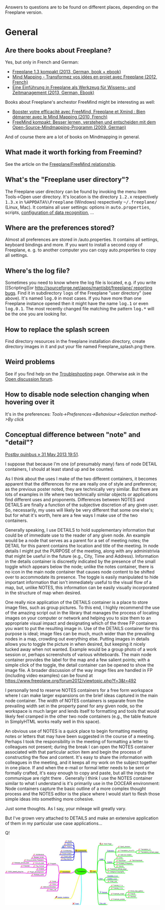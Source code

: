 Answers to questions are to be found on different places, depending on the Freeplane version.


# General
## Are there books about Freeplane?
Yes, but only in French and German:

* [Freeplane 1.3 kompakt (2013, German, book + ebook)](http://www.amazon.de/Freeplane-kompakt-Desktop-Holger-Reibold-ebook/dp/B00H17VW0W/ref=sr_1_sc_1?ie=UTF8&qid=1422696075&sr=8-1-spell&keywords=freeplane+1.3+kompatkt)
* [Mind Mapping - Transformez vos idées en projet avec Freeplane (2012, French)](http://www.amazon.fr/Mind-Mapping-Transformez-projet-Freeplane/dp/2746075709)
* [Eine Einführung in Freeplane als Werkzeug für Wissens- und Zeitmanagement (2013, German, Ebook)](http://www.amazon.de/Einf%C3%BChrung-Freeplane-Werkzeug-Zeitmanagement-ebook/dp/B00CEZUU2C)

Books about Freeplane's anchestor FreeMind might be interesting as well:

* [Booster votre efficacité avec FreeMind, Freeplane et Xmind : Bien démarrer avec le Mind Mapping (2010, French)](http://www.amazon.fr/Booster-votre-efficacité-FreeMind-Freeplane/dp/2212126964)
* [FreeMind kompakt: Besser lernen, verstehen und entscheiden mit dem Open-Source-Mindmapping-Programm (2009, German)](http://www.amazon.de/FreeMind-kompakt-verstehen-entscheiden-Open-Source-Mindmapping-Programm/dp/3939316628)

And of course there are a lot of books on Mindmapping in general.

## What made it worth forking from Freemind?

See the article on the [Freeplane/FreeMind relationship](Relationship_to_FreeMind.md).

## What's the "Freeplane user directory"?
The Freeplane user directory can be found by invoking the menu item Tools->Open user directory. It's location is the directory <tt>1.2.x</tt> respectively <tt>1.3.x</tt> in <tt>%APPDATA%\Freeplane</tt> (Windows) respectively <tt>~/.freeplane/</tt> (Linux, Mac). It contains all user settings: options in <tt>auto.properties</tt>, scripts, [configuration of data recognition](Data_recognition_and_data_formats.md), ...

## Where are the preferences stored?
Almost all preferences are stored in [<userdirectory>](FAQ.md)/auto.properties. It contains all settings, keyboard bindings and more. If you want to install a second copy of Freeplane, e. g. to another computer you can copy auto.properties to copy all settings.

## Where's the log file?
Sometimes you need to know where the log file is located, e.g. if you write [[Scripting][or [http://sourceforge.net/apps/mantisbt/freeplane/ reporting bugs](scripts]]). Find it in subdirectory <tt>logs</tt> of the Freeplane "user directory" (see above). It's named <tt>log.0</tt> in most cases. If you have more than one Freeplane instance opened then it might have the name <tt>log.1</tt> or even <tt>log.0.1</tt>. The most recently changed file matching the pattern <tt>log.*</tt> will be the one you are looking for.

## How to replace the splash screen
Find directory resources in the freeplane installation directory,
create directory images in it and put your file named Freeplane_splash.png there.
## Weird problems
See if you find help on the [Troubleshooting](Troubleshooting.md) page. Otherwise ask in the [Open discussion forum](http://sourceforge.net/apps/phpbb/freeplane/viewforum.php?f=1).

## How to disable node selection changing when hovering over it
It's in the preferences: *Tools->Preferences->Behaviour->Selection method->By click*

## Conceptual difference between "note" and "detail"?

[Postby quinbus » 31 May 2013 19:51](http://sourceforge.net/apps/phpbb/freeplane/viewtopic.php?f=1&t=629).

I suppose that because I'm one (of presumably many) fans of node DETAIL containers, I should at least stand up and be counted.

As I think about the uses I make of the two different containers, it becomes apparent that the differences for me are really one of style and preference; as the previous poster noted, they are technically very similar. But there are lots of examples in life where two technically similar objects or applications find different uses and proponents. Differences between NOTES and DETAILS are finally a function of the subjective discretion of any given user. So, necessarily, my uses will likely be very different that some one else's; but for what it's worth, here are a few ways I make use of the two containers.

Generally speaking, I use DETAILS to hold supplementary information that could be of immediate use to the reader of any given node. An example would be a node that serves as a parent for a set of meeting notes; the DETAIL for this parent contains the location and title of the meeting. In node details I might put the PURPOSE of the meeting, along with any administrivia that might be useful in the future (e.g., City, Time and Address). Information in the details container is discreetly indicated by the presence of the small toggle which appears below the node; unlike the notes container, there is no icon in the main node container that causes node content to be shifted over to accommodate its presence. The toggle is easily manipulated to hide important information that isn't immediately useful to the visual flow of a map, but, unlike NOTES, this information can be easily visually incorporated in the structure of map when desired.

One really nice application of the DETAILS container is a place to store image files, such as group pictures. To this end, I highly recommend the use of the amazing script out in the library that manages the process of locating images on your computer or network and helping you to size them to an appropriate visual impact and designating which of the three FP containers you want to put the resulting image in. Use of the DETAILS container for this purpose is ideal; image files can be much, much wider than the prevailing nodes in a map, crowding out everything else. Putting images in details allows you to toggle the picture in when desired, but keeping it nicely tucked away when not wanted. Example would be a group photo of a work session or, perhaps screenshots of various whiteboards. The main node container provides the label for the map and a few salient points; with a simple click of the toggle, the detail container can be opened to show the image file. A broader discussion of the way image files are handled in FP (including video examples) can be found at https://www.freeplane.org/forum2012/viewtopic.php?f=3&t=492

I personally tend to reserve NOTES containers for a free form workspace where I can make larger expansions on the brief ideas captured in the main node container. The width of NOTES containers is separate from the prevailing width set in the property panel for any given node, so the workspace is much larger and lends itself to formatting and tools that would likely feel cramped in the other two node containers (e.g., the table feature in SimplyHTML works really well in this space).

An obvious use of NOTES is a quick place to begin formatting meeting notes or letters that may have been suggested in the course of a meeting. Perhaps I took the responsibility in the meeting of formatting a letter to colleagues not present; during the break I can open the NOTES container associated with that particular action item and begin the process of constructing the flow and content. It's easy to share the information with colleagues in the meeting, and it keeps all my work on the subject together in one place. If and when the e-mail or formal letter needs to be sent or formally crafted, it's easy enough to copy and paste, but all the inputs the communique are right there . Generally I think I use the NOTES container similar to what I understand is it's primarily use in the DOCEAR environment: Node containers capture the basic outline of a more complex thought process and the NOTES editor is the place where I would start to flesh those simple ideas into something more cohesive.

Just some thoughts. As I say, your mileage will greatly vary.

But I've grown very attached to DETAILS and make an extensive application of them in my particular use case applications...

Q!

[![Index wiki](FreeplaneWiki.jpg)](http://www.kioo.nl/freeplane/freeplaneWiki)

<!-- ({Category:Documentation}) -->

